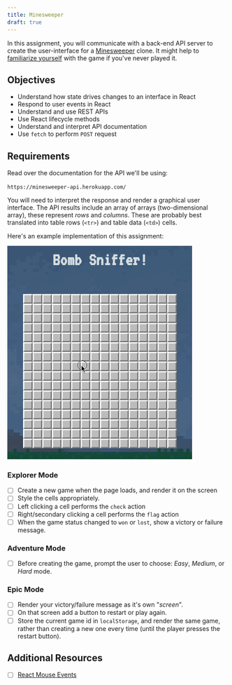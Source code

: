 ```yaml
---
title: Minesweeper
draft: true
---
```


In this assignment, you will communicate with a back-end API server to create the user-interface for a [Minesweeper][1] clone. It might help to [familiarize yourself](https://www.youtube.com/watch?v=7B85WbEiYf4) with the game if you've never played it.

[1]: https://en.wikipedia.org/wiki/Minesweeper_(video_game)

## Objectives

- Understand how state drives changes to an interface in React
- Respond to user events in React
- Understand and use REST APIs
- Use React lifecycle methods
- Understand and interpret API documentation
- Use `fetch` to perform `POST` request

## Requirements

Read over the documentation for the API we'll be using:

`https://minesweeper-api.herokuapp.com/`

You will need to interpret the response and render a graphical user interface. The API results include an array of arrays (two-dimensional array), these represent _rows_ and _columns_. These are probably best translated into table rows (`<tr>`) and table data (`<td>`) cells.

Here's an example implementation of this assignment:

![](./assets/bomb-sniffer.gif)

### Explorer Mode

- [ ] Create a new game when the page loads, and render it on the screen
- [ ] Style the cells appropriately.
- [ ] Left clicking a cell performs the `check` action
- [ ] Right/secondary clicking a cell performs the `flag` action
- [ ] When the game status changed to `won` or `lost`, show a victory or failure message.

### Adventure Mode

- [ ] Before creating the game, prompt the user to choose: _Easy_, _Medium_, or _Hard_ mode.

### Epic Mode

- [ ] Render your victory/failure message as it's own "_screen_".
- [ ] On that screen add a button to restart or play again.
- [ ] Store the current game id in `localStorage`, and render the same game, rather than creating a new one every time (until the player presses the restart button).

## Additional Resources

- [ ] [React Mouse Events](https://reactjs.org/docs/events.html#mouse-events)
